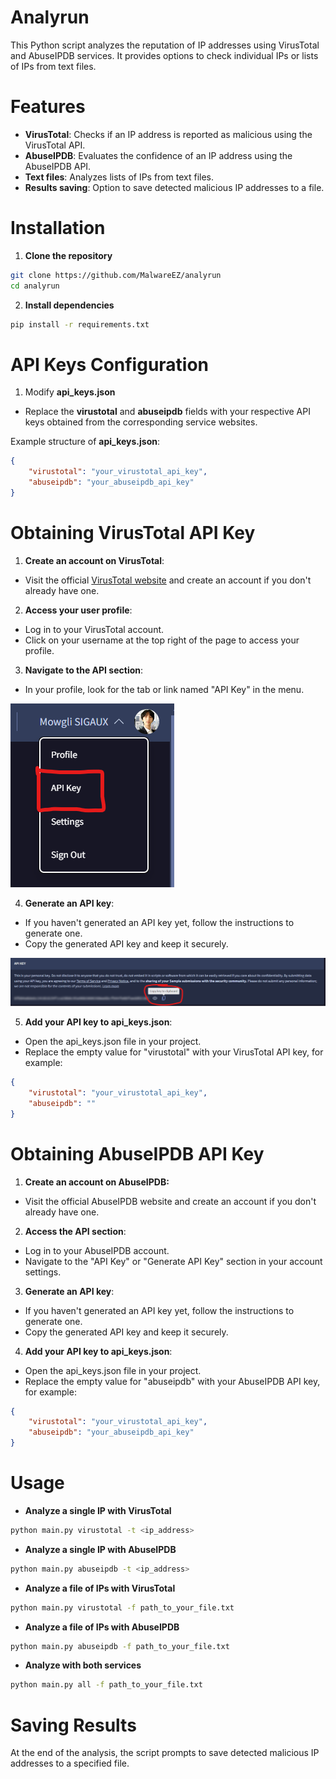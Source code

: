 # Analyrun
This Python script analyzes the reputation of IP addresses using VirusTotal and AbuseIPDB services. It provides options to check individual IPs or lists of IPs from text files.

# Features
- **VirusTotal**: Checks if an IP address is reported as malicious using the VirusTotal API.
- **AbuseIPDB**: Evaluates the confidence of an IP address using the AbuseIPDB API.
- **Text files**: Analyzes lists of IPs from text files.
- **Results saving**: Option to save detected malicious IP addresses to a file.

# Installation
1. **Clone the repository**
```sh
git clone https://github.com/MalwareEZ/analyrun
cd analyrun
```

2. **Install dependencies**
```sh
pip install -r requirements.txt
```

# API Keys Configuration
1. Modify **api_keys.json**
- Replace the **virustotal** and **abuseipdb** fields with your respective API keys obtained from the corresponding service websites.

Example structure of **api_keys.json**:
```json
{
    "virustotal": "your_virustotal_api_key",
    "abuseipdb": "your_abuseipdb_api_key"
}
```

# Obtaining VirusTotal API Key
1. **Create an account on VirusTotal**:
- Visit the official [VirusTotal website](https://www.virustotal.com/) and create an account if you don't already have one.

2. **Access your user profile**:
- Log in to your VirusTotal account.
- Click on your username at the top right of the page to access your profile.

3. **Navigate to the API section**:
- In your profile, look for the tab or link named "API Key" in the menu.

![api_key_virustotal](api_key_virustotal.png)


4. **Generate an API key**:
- If you haven't generated an API key yet, follow the instructions to generate one.
- Copy the generated API key and keep it securely.

![api_key_virustotal](api_key_copy.png)

5. **Add your API key to api_keys.json**:
- Open the api_keys.json file in your project.
- Replace the empty value for "virustotal" with your VirusTotal API key, for example:

```json
{
    "virustotal": "your_virustotal_api_key",
    "abuseipdb": ""
}
```

# Obtaining AbuseIPDB API Key
1. **Create an account on AbuseIPDB:**
- Visit the official AbuseIPDB website and create an account if you don't already have one.

2. **Access the API section**:
- Log in to your AbuseIPDB account.
- Navigate to the "API Key" or "Generate API Key" section in your account settings.

3. **Generate an API key**:
- If you haven't generated an API key yet, follow the instructions to generate one.
- Copy the generated API key and keep it securely.

4. **Add your API key to api_keys.json**:
- Open the api_keys.json file in your project.
- Replace the empty value for "abuseipdb" with your AbuseIPDB API key, for example:

```json
{
    "virustotal": "your_virustotal_api_key",
    "abuseipdb": "your_abuseipdb_api_key"
}
```

# Usage
- **Analyze a single IP with VirusTotal**
```sh
python main.py virustotal -t <ip_address>
```

- **Analyze a single IP with AbuseIPDB**
```sh
python main.py abuseipdb -t <ip_address>
```

- **Analyze a file of IPs with VirusTotal**
```sh
python main.py virustotal -f path_to_your_file.txt
```

- **Analyze a file of IPs with AbuseIPDB**
```sh
python main.py abuseipdb -f path_to_your_file.txt
```

- **Analyze with both services**
```sh
python main.py all -f path_to_your_file.txt
```

# Saving Results
At the end of the analysis, the script prompts to save detected malicious IP addresses to a specified file.
